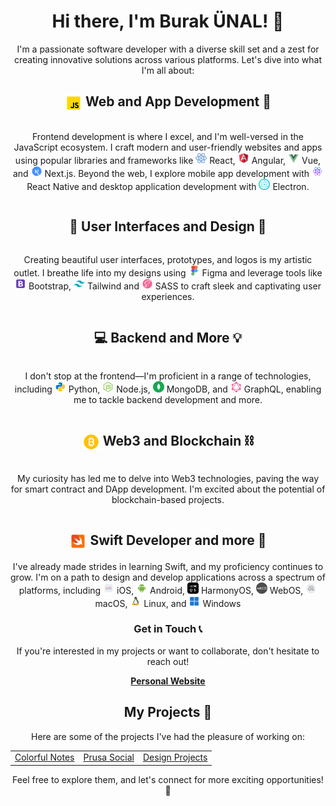 <!-- Introduction -->
<div align="center">
  <h1>Hi there, I'm Burak ÜNAL! 👋</h1>
  <p>I'm a passionate software developer with a diverse skill set and a zest for creating innovative solutions across various platforms. Let's dive into what I'm all about:</p>
</div>

<!-- Skills and Technologies -->
<div align="center">
  <h2><img src="img/javascript.svg" width="28px" height="28px" style="vertical-align: middle;"> Web and App Development 🚀</h2>
  <p style="display: inline-block; vertical-align: middle;">Frontend development is where I excel, and I'm well-versed in the JavaScript ecosystem. I craft modern and user-friendly websites and apps using popular libraries and frameworks like
    <img src="img/react.svg" width="18px" height="18px"> React,
    <img src="img/angular.svg" width="18px" height="18px"> Angular,
    <img src="img/vue-js.svg" width="18px" height="18px"> Vue, and
    <img src="img/next-js.svg" width="18px" height="18px"> Next.js. Beyond the web, I explore mobile app development with
    <img src="img/react-native.svg" width="18px" height="18px"> React Native and desktop application development with
    <img src="img/electron.svg" width="18px" height="18px"> Electron.
  </p>
</div>

<div align="center">
  <h2>🎨 User Interfaces and Design 🎨</h2>
  <p style="display: inline-block; vertical-align: middle;">Creating beautiful user interfaces, prototypes, and logos is my artistic outlet. I breathe life into my designs using <img src="img/figma.svg" width="18px" height="18px"> Figma and leverage tools like
    <img src="img/bootstrap.svg" width="18px" height="18px"> Bootstrap,
    <img src="img/tailwind.svg" width="18px" height="18px"> Tailwind and
    <img src="img/sass.svg" width="18px" height="18px"> SASS to craft sleek and captivating user experiences.
  </p>
</div>

<div align="center">
  <h2>💻 Backend and More 💡</h2>
  <p style="display: inline-block; vertical-align: middle;">I don't stop at the frontend—I'm proficient in a range of technologies, including
    <img src="img/python.svg" width="18px" height="18px"> Python,
    <img src="img/node-js.svg" width="18px" height="18px"> Node.js,
    <img src="img/mongodb.svg" width="18px" height="18px"> MongoDB, and
    <img src="img/graphql.svg" width="18px" height="18px"> GraphQL, enabling me to tackle backend development and more.
  </p>
</div>

<div align="center">
  <h2><img src="img/bitcoin.svg" width="28px" height="28px" style="vertical-align: middle;"> Web3 and Blockchain ⛓️</h2>
  <p style="display: inline-block; vertical-align: middle;">My curiosity has led me to delve into Web3 technologies, paving the way for smart contract and DApp development. I'm excited about the potential of blockchain-based projects.</p>
</div>

<div align="center">
  <h2><img src="img/swift.svg" width="28px" height="28px" style="vertical-align: middle;"> Swift Developer and more 🍏</h2>
  <p style="vertical-align: middle;">I've already made strides in learning Swift, and my proficiency continues to grow. I'm on a path to design and develop applications across a spectrum of platforms, including
        <img src="img/ios.svg" width="18px" height="18px"> iOS,
        <img src="img/android.svg" width="18px" height="18px"> Android,
        <img src="img/harmonyos.svg" width="18px" height="18px"> HarmonyOS,
        <img src="img/webos.svg" width="18px" height="18px"> WebOS,
        <img src="img/macos.svg" width="18px" height="18px"> macOS,
        <img src="img/linux.svg" width="18px" height="18px"> Linux, and
        <img src="img/windows.svg" width="18px" height="18px"> Windows
  </p>
</div>

<!-- Contact Section -->
<div align="center">
  <h3>Get in Touch 📞</h3>
  <p>If you're interested in my projects or want to collaborate, don't hesitate to reach out!</p>
  <a href="https://linktr.ee/burakunal18px"><strong>Personal Website</strong></a>
</div>

<!-- Projects Section -->
<div align="center">
  <h2>My Projects 🚧</h2>
  <p>Here are some of the projects I've had the pleasure of working on:</p>
  <table>
    <tr>
      <td><a href="https://burakunal18px.github.io/colorful-notes">Colorful Notes</a></td>
      <td><a href="https://burakunal18px.github.io/prusa-social">Prusa Social</a></td>
      <td><a href="https://www.figma.com/@burakunal">Design Projects</a></td>
    </tr>
  </table>
  <p>Feel free to explore them, and let's connect for more exciting opportunities! 🚀</p>
</div>

